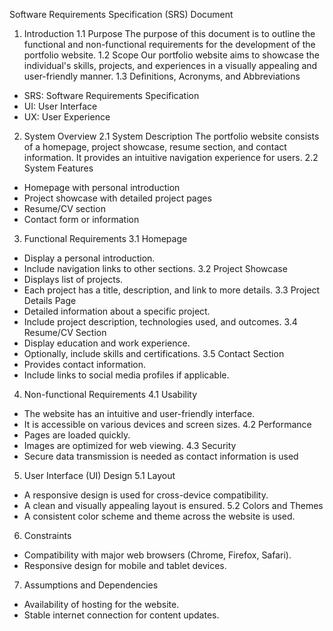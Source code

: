 Software Requirements Specification (SRS) Document
1. Introduction
1.1 Purpose
The purpose of this document is to outline the functional and non-functional requirements for
the development of the portfolio website.
1.2 Scope
Our portfolio website aims to showcase the individual's skills, projects, and experiences in a
visually appealing and user-friendly manner.
1.3 Definitions, Acronyms, and Abbreviations
- SRS: Software Requirements Specification
- UI: User Interface
- UX: User Experience
2. System Overview
2.1 System Description
The portfolio website consists of a homepage, project showcase, resume section, and
contact information. It provides an intuitive navigation experience for users.
2.2 System Features
- Homepage with personal introduction
- Project showcase with detailed project pages
- Resume/CV section
- Contact form or information
3. Functional Requirements
3.1 Homepage
- Display a personal introduction.
- Include navigation links to other sections.
3.2 Project Showcase
- Displays list of projects.
- Each project has a title, description, and link to more details.
3.3 Project Details Page
- Detailed information about a specific project.
- Include project description, technologies used, and outcomes.
3.4 Resume/CV Section
- Display education and work experience.
- Optionally, include skills and certifications.
3.5 Contact Section
- Provides contact information.
- Include links to social media profiles if applicable.
4. Non-functional Requirements
4.1 Usability
- The website has an intuitive and user-friendly interface.
- It is accessible on various devices and screen sizes.
4.2 Performance
- Pages are loaded quickly.
- Images are optimized for web viewing.
4.3 Security
- Secure data transmission is needed as contact information is used
5. User Interface (UI) Design
5.1 Layout
- A responsive design is used for cross-device compatibility.
- A clean and visually appealing layout is ensured.
5.2 Colors and Themes
- A consistent color scheme and theme across the website is used.
6. Constraints
- Compatibility with major web browsers (Chrome, Firefox, Safari).
- Responsive design for mobile and tablet devices.
7. Assumptions and Dependencies
- Availability of hosting for the website.
- Stable internet connection for content updates.
